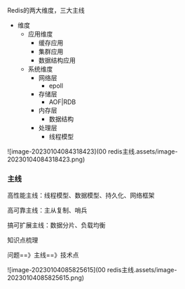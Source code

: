 Redis的两大维度，三大主线

- 维度
  - 应用维度
    - 缓存应用
    - 集群应用
    - 数据结构应用
  - 系统维度
    - 网络层
      - epoll
    - 存储层
      - AOF|RDB
    - 内存层
      - 数据结构
    - 处理层
      - 线程模型

![image-20230104084318423](00 redis主线.assets/image-20230104084318423.png)

### 主线

高性能主线：线程模型、数据模型、持久化、网络框架

高可靠主线：主从复制、哨兵

搞可扩展主线：数据分片、负载均衡



知识点梳理

问题==》主线==》技术点



![image-20230104085825615](00 redis主线.assets/image-20230104085825615.png)